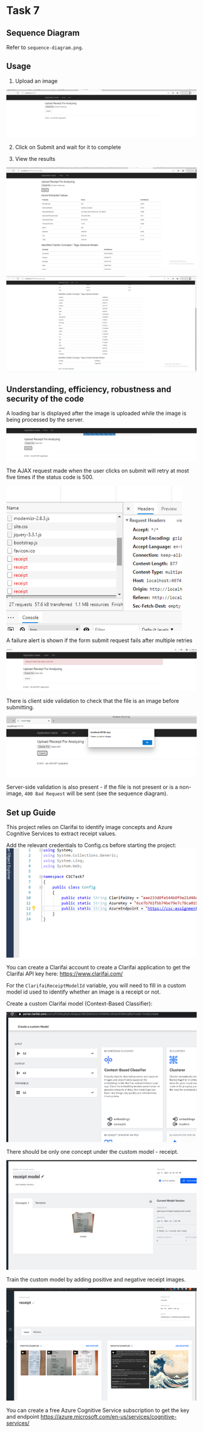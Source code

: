 # Task 7

## Sequence Diagram

Refer to `sequence-diagram.png`.

## Usage

1. Upload an image

![](images/upload.png)

2. Click on Submit and wait for it to complete

3. View the results

![](images/results-1.png)

![](images/results-2.png)

## Understanding, efficiency, robustness and security of the code

A loading bar is displayed after the image is uploaded while the image is being processed by the server.

![](images/loading.png)

The AJAX request made when the user clicks on submit will retry at most five times if the status code is 500.

![](images/retry.png)

A failure alert is shown if the form submit request fails after multiple retries

![](images/failure.png)

There is client side validation to check that the file is an image before submitting.

![](images/image-type-validation.png)

Server-side validation is also present - if the file is not present or is a non-image, `400 Bad Request` will be sent (see the sequence diagram).

## Set up Guide

This project relies on Clarifai to identify image concepts and Azure Cognitive Services to extract receipt values.

Add the relevant credentials to Config.cs before starting the project:
![](images/config.png)

You can create a Clarifai account to create a Clarifai application to get the Clarifai API key here: https://www.clarifai.com/

For the `ClarifaiReceiptModelId` variable, you will need to fill in a custom model id used to identify whether an image is a receipt or not.

Create a custom Clarifai model (Context-Based Classifier):

![](images/context-based-classifier.png)

There should be only one concept under the custom model - receipt.

![](images/receipt-model.png)

Train the custom model by adding positive and negative receipt images.

![](images/receipt-training.png)

You can create a free Azure Cognitive Service subscription to get the key and endpoint
https://azure.microsoft.com/en-us/services/cognitive-services/